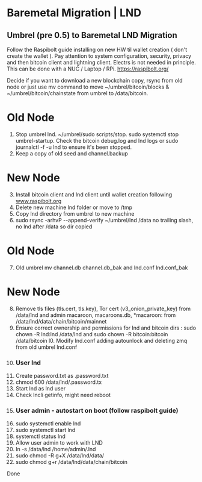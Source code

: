 # Baremetal Migration | LND
## Umbrel (pre 0.5) to Baremetal LND Migration

Follow the Raspibolt guide installing on new HW til wallet creation ( don't create the wallet ). Pay attention to system configuration, security, privacy and then bitcoin client and lightning client. Electrs is not needed in principle. This can be done with a NUC / Laptop / RPi. https://raspibolt.org/

Decide if you want to download a new blockchain copy, rsync from old node or just use mv command to move ~/umbrel/bitcoin/blocks & ~/umbrel/bitcoin/chainstate from umbrel to /data/bitcoin. 

# Old Node 

1. Stop umbrel lnd. ~/umbrel/sudo scripts/stop. sudo systemctl stop umbrel-startup. Check the bitcoin debug.log and lnd logs or sudo journalctl -f -u lnd to ensure it's been stopped.
2. Keep a copy of old seed and channel.backup

# New Node

3. Install bitcoin client and lnd client until wallet creation following www.raspibolt.org
4. Delete new machine lnd folder or move to /tmp
5. Copy lnd directory from umbrel to new machine
6. sudo rsync -arhvP --append-verify ~/umbrel/lnd   /data   no trailing slash, no lnd after /data so dir copied

# Old Node

7. Old umbrel mv channel.db channel.db_bak and lnd.conf lnd.conf_bak

# New Node

8. Remove tls files (tls.cert, tls.key), Tor cert (v3_onion_private_key) from /data/lnd and admin macaroon, macaroons.db, *macaroon: from /data/lnd/data/chain/bitcoin/mainnet
9. Ensure correct ownership and permissions for lnd and bitcoin dirs : sudo chown -R lnd:lnd /data/lnd and sudo chown -R bitcoin:bitcoin /data/bitcoin 
l0. Modify lnd.conf adding autounlock and deleting zmq from old umbrel lnd.conf
11. ### User lnd
12. Create password.txt as .password.txt
13. chmod 600 /data/lnd/.password.tx
15. Start lnd as lnd user
16. Check lncli getinfo, might need reboot
17. ### User admin - autostart on boot (follow raspibolt guide)
18. sudo systemctl enable lnd
19. sudo systemctl start lnd
20. systemctl status lnd
21. Allow user admin to work with LND
22. ln -s /data/lnd /home/admin/.lnd
23. sudo chmod -R g+X /data/lnd/data/
24. sudo chmod g+r /data/lnd/data/chain/bitcoin

Done
